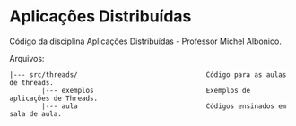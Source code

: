 # Aplicações Distribuídas

Código da disciplina Aplicações Distribuídas - Professor Michel Albonico.


Arquivos:

```
|--- src/threads/                                Código para as aulas de threads.
        |--- exemplos                            Exemplos de aplicações de Threads.
        |--- aula                                Códigos ensinados em sala de aula.
```
